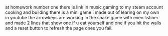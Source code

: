 at homework number one there is link in music 
gaming to my steam account 
cooking and building there is a mini game i made out of learing on my own in youtube
the arrowkeys are working in the snake game with even listiner
and made 2 lines that show one if u eat yourself and one if you hit the walls
and a reset button to refresh the page ones you fail.

